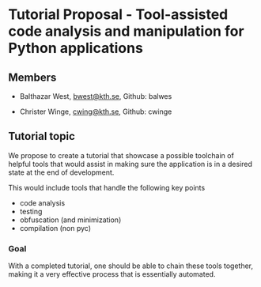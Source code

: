 # Tutorial Proposal - Tool-assisted code analysis and manipulation for Python applications

## Members
* Balthazar West, bwest@kth.se, Github: balwes

* Christer Winge, cwing@kth.se, Github: cwinge

## Tutorial topic
We propose to create a tutorial that showcase a possible toolchain of helpful tools that would assist in making sure the application is in a desired state at the end of development.

This would include tools that handle the following key points
* code analysis
* testing
* obfuscation (and minimization)
* compilation (non pyc)

### Goal
With a completed tutorial, one should be able to chain these tools together, making it a very effective process that is essentially automated.
